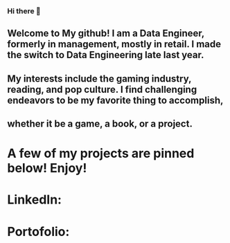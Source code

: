 ### Hi there 👋

## Welcome to My github! I am a Data Engineer, formerly in management, mostly in retail. I made the switch to Data Engineering late last year. 
## My interests include the gaming industry, reading, and pop culture. I find challenging endeavors to be my favorite thing to accomplish, 
## whether it be a game, a book, or a project. 

# A few of my projects are pinned below! Enjoy! 


# LinkedIn: 
# Portofolio: 



<!--
**robinhester/robinhester** is a ✨ _special_ ✨ repository because its `README.md` (this file) appears on your GitHub profile.


